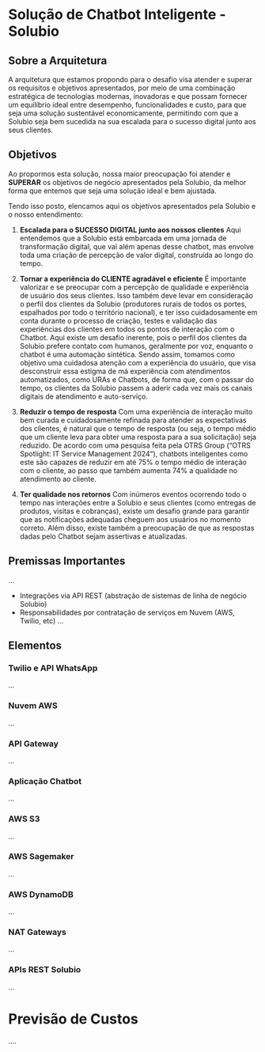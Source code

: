 # Solução de Chatbot Inteligente - Solubio

## Sobre a Arquitetura

A arquitetura que estamos propondo para o desafio visa atender e superar os requisitos e objetivos apresentados, por meio de uma combinação estratégica de tecnologias modernas, inovadoras e que possam fornecer um equilíbrio ideal entre desempenho, funcionalidades e custo, para que seja uma solução sustentável economicamente, permitindo com que a Solubio seja bem sucedida na sua escalada para o sucesso digital junto aos seus clientes.

## Objetivos

Ao propormos esta solução, nossa maior preocupação foi atender e **SUPERAR** os objetivos de negócio apresentados pela Solubio, da melhor forma que entemos que seja uma solução ideal e bem ajustada. 

Tendo isso posto, elencamos aqui os objetivos apresentados pela Solubio e o nosso entendimento:

1. __Escalada para o SUCESSO DIGITAL junto aos nossos clientes__
    Aqui entendemos que a Solubio está embarcada em uma jornada de transformação digital, que vai além apenas desse chatbot, mas envolve toda uma criação de percepção de valor digital, construída ao longo do tempo.

2. __Tornar a experiência do CLIENTE agradável e eficiente__
    É importante valorizar e se preocupar com a percepção de qualidade e experiência de usuário dos seus clientes. Isso também deve levar em consideração o perfil dos clientes da Solubio (produtores rurais de todos os portes, espalhados por todo o território nacional), e ter isso cuidadosamente em conta durante o processo de criação, testes e validação das experiências dos clientes em todos os pontos de interação com o Chatbot.
    Aqui existe um desafio inerente, pois o perfil dos clientes da Solubio prefere contato com humanos, geralmente por voz, enquanto o chatbot é uma automação sintética. Sendo assim, tomamos como objetivo uma cuidadosa atenção com a experiência do usuário, que visa desconstruir essa estigma de má experiência com atendimentos automatizados, como URAs e Chatbots, de forma que, com o passar do tempo, os clientes da Solubio passem a aderir cada vez mais os canais digitais de atendimento e auto-serviço.

3. __Reduzir o tempo de resposta__
    Com uma experiência de interação muito bem curada e cuidadosamente refinada para atender as expectativas dos clientes, é natural que o tempo de resposta (ou seja, o tempo médio que um cliente leva para obter uma resposta para a sua solicitação) seja reduzido. De acordo com uma pesquisa feita pela OTRS Group (“OTRS Spotlight: IT Service Management 2024”), chatbots inteligentes como este são capazes de reduzir em até 75% o tempo médio de interação com o cliente, ao passo que também aumenta 74% a qualidade no atendimento ao cliente. 

4. __Ter qualidade nos retornos__
    Com inúmeros eventos ocorrendo todo o tempo nas interações entre a Solubio e seus clientes (como entregas de produtos, visitas e cobranças), existe um desafio grande para garantir que as notificações adequadas cheguem aos usuários no momento correto. Além disso, existe também a preocupação de que as respostas dadas pelo Chatbot sejam assertivas e atualizadas.

## Premissas Importantes

...
* Integrações via API REST (abstração de sistemas de linha de negócio Solubio)
* Responsabilidades por contratação de serviços em Nuvem (AWS, Twilio, etc)
...



## Elementos

### Twilio e API WhatsApp

...



### Nuvem AWS

...


### API Gateway

...


### Aplicação Chatbot

...


### AWS S3

...


### AWS Sagemaker

...


### AWS DynamoDB

...


### NAT Gateways

...


### APIs REST Solubio

...



# Previsão de Custos
....


